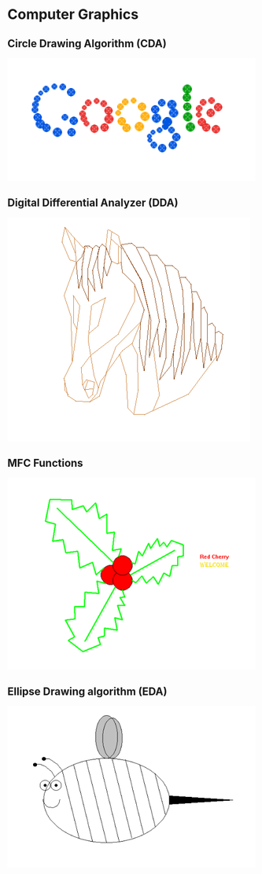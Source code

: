 # Computer Graphics

Circle Drawing Algorithm (CDA)
------------------------
![GitHub Logo](/Output/CDA.png)

Digital Differential Analyzer (DDA)
------------------------------
![GitHub Logo](/Output/DDA.png)

MFC Functions
------------------------------
![GitHub Logo](/Output/MFC.png)

Ellipse Drawing algorithm (EDA)
------------------------------
![GitHub Logo](/Output/EDA.png)
